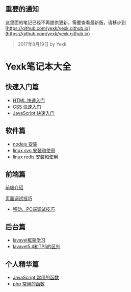 ## 重要的通知
这里面的笔记已经不再提供更新。需要查看最新版，请移步到[https://github.com/yexk/yexk.github.io](https://github.com/yexk/yexk.github.io)
> 2017年8月19日 by Yexk

# Yexk笔记本大全

## 快速入门篇
- [HTML 快速入门]()
- [CSS 快速入门](1_html_css/css.md)
- [JavaScript 快速入门 ](2_js/javascript.md)

## 软件篇
- [nodejs 安装]()
- [linux svn 安装和使用](linux/linux_svn.md)
- [linux redis 安装和使用](linux/redis.md)

## 前端篇
[前端介绍](frontend/forntend.md)

[页面调试技巧](frontend/debuger/readme.md)
	
- [移动、PC端调试技巧](frontend/debuger/mobile_debuger.md)


## 后台篇
- [lavavel框架学习](backend/README.md)
- [lavavel5.4和TP5的区别](backend/distinction.md)


## 个人精华篇
- [JavaScript 常用的函数](javascript/common_function.md)
- [php 常用的函数](php/common_function.md)


